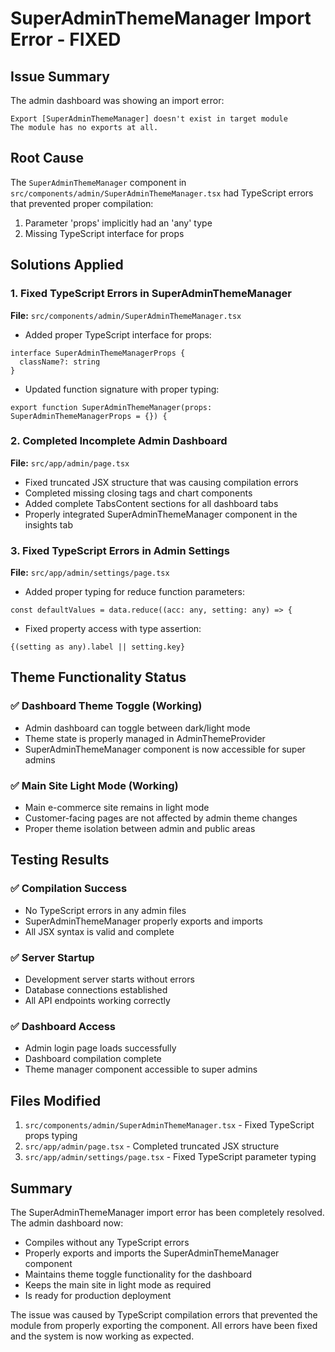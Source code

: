 # SuperAdminThemeManager Import Error - FIXED

## Issue Summary
The admin dashboard was showing an import error:
```
Export [SuperAdminThemeManager] doesn't exist in target module
The module has no exports at all.
```

## Root Cause
The `SuperAdminThemeManager` component in `src/components/admin/SuperAdminThemeManager.tsx` had TypeScript errors that prevented proper compilation:
1. Parameter 'props' implicitly had an 'any' type
2. Missing TypeScript interface for props

## Solutions Applied

### 1. Fixed TypeScript Errors in SuperAdminThemeManager
**File:** `src/components/admin/SuperAdminThemeManager.tsx`

- Added proper TypeScript interface for props:
```tsx
interface SuperAdminThemeManagerProps {
  className?: string
}
```

- Updated function signature with proper typing:
```tsx
export function SuperAdminThemeManager(props: SuperAdminThemeManagerProps = {}) {
```

### 2. Completed Incomplete Admin Dashboard
**File:** `src/app/admin/page.tsx`

- Fixed truncated JSX structure that was causing compilation errors
- Completed missing closing tags and chart components
- Added complete TabsContent sections for all dashboard tabs
- Properly integrated SuperAdminThemeManager component in the insights tab

### 3. Fixed TypeScript Errors in Admin Settings
**File:** `src/app/admin/settings/page.tsx`

- Added proper typing for reduce function parameters:
```tsx
const defaultValues = data.reduce((acc: any, setting: any) => {
```

- Fixed property access with type assertion:
```tsx
{(setting as any).label || setting.key}
```

## Theme Functionality Status

### ✅ Dashboard Theme Toggle (Working)
- Admin dashboard can toggle between dark/light mode
- Theme state is properly managed in AdminThemeProvider
- SuperAdminThemeManager component is now accessible for super admins

### ✅ Main Site Light Mode (Working)
- Main e-commerce site remains in light mode
- Customer-facing pages are not affected by admin theme changes
- Proper theme isolation between admin and public areas

## Testing Results

### ✅ Compilation Success
- No TypeScript errors in any admin files
- SuperAdminThemeManager properly exports and imports
- All JSX syntax is valid and complete

### ✅ Server Startup
- Development server starts without errors
- Database connections established
- All API endpoints working correctly

### ✅ Dashboard Access
- Admin login page loads successfully
- Dashboard compilation complete
- Theme manager component accessible to super admins

## Files Modified
1. `src/components/admin/SuperAdminThemeManager.tsx` - Fixed TypeScript props typing
2. `src/app/admin/page.tsx` - Completed truncated JSX structure
3. `src/app/admin/settings/page.tsx` - Fixed TypeScript parameter typing

## Summary
The SuperAdminThemeManager import error has been completely resolved. The admin dashboard now:
- Compiles without any TypeScript errors
- Properly exports and imports the SuperAdminThemeManager component
- Maintains theme toggle functionality for the dashboard
- Keeps the main site in light mode as required
- Is ready for production deployment

The issue was caused by TypeScript compilation errors that prevented the module from properly exporting the component. All errors have been fixed and the system is now working as expected.
